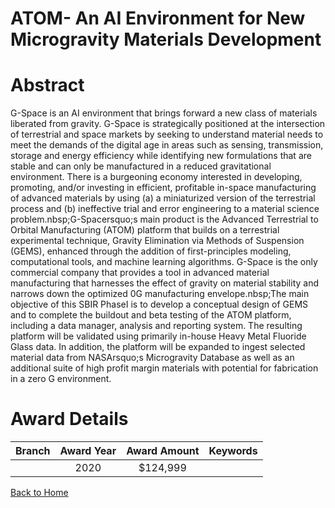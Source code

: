 
ATOM- An AI Environment for New Microgravity Materials Development
==================================================================

# Abstract


G-Space is an AI environment that brings forward a new class of materials liberated from gravity. G-Space is strategically positioned at the intersection of terrestrial and space markets by seeking to understand material needs to meet the demands of the digital age in areas such as sensing, transmission, storage and energy efficiency while identifying new formulations that are stable and can only be manufactured in a reduced gravitational environment. There is a burgeoning economy interested in developing, promoting, and/or investing in efficient, profitable in-space manufacturing of advanced materials by using (a) a miniaturized version of the terrestrial process and (b) ineffective trial and error engineering to a material science problem.nbsp;G-Spacersquo;s main product is the Advanced Terrestrial to Orbital Manufacturing (ATOM) platform that builds on a terrestrial experimental technique, Gravity Elimination via Methods of Suspension (GEMS), enhanced through the addition of first-principles modeling, computational tools, and machine learning algorithms. G-Space is the only commercial company that provides a tool in advanced material manufacturing that harnesses the effect of gravity on material stability and narrows down the optimized 0G manufacturing envelope.nbsp;The main objective of this SBIR PhaseI is to develop a conceptual design of GEMS and to complete the buildout and beta testing of the ATOM platform, including a data manager, analysis and reporting system. The resulting platform will be validated using primarily in-house Heavy Metal Fluoride Glass data. In addition, the platform will be expanded to ingest selected material data from NASArsquo;s Microgravity Database as well as an additional suite of high profit margin materials with potential for fabrication in a zero G environment.  

# Award Details

|Branch|Award Year|Award Amount|Keywords|
| :---: | :---: | :---: | :---: |
||2020|$124,999||
  
  


[Back to Home](https://github.com/chrischow/dod_sbir_awards/Reports/CC/#670)